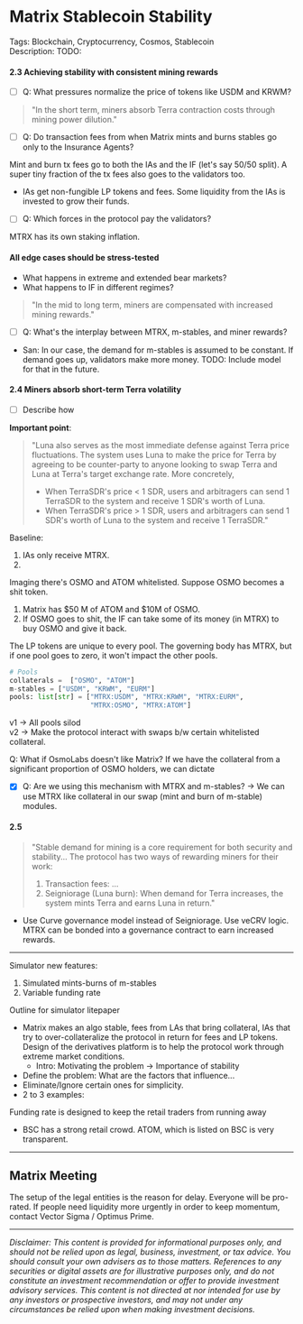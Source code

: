 # Matrix Stablecoin Stability

Tags: Blockchain, Cryptocurrency, Cosmos, Stablecoin  
Description: TODO: 

#### 2.3 Achieving stability with consistent mining rewards
- [ ] Q: What pressures normalize the price of tokens like USDM and KRWM? 


> "In the short term, miners absorb Terra contraction costs through mining power dilution."
- [ ] Q: Do transaction fees from when Matrix mints and burns stables go only to the Insurance Agents?

Mint and burn tx fees go to both the IAs and the IF (let's say 50/50 split). A super tiny fraction of the tx fees also goes to the validators too.  
- IAs get non-fungible LP tokens and fees. Some liquidity from the IAs is invested to grow their funds.


- [ ] Q: Which forces in the protocol pay the validators?

MTRX has its own staking inflation. 

#### All edge cases should be stress-tested

- What happens in extreme and extended bear markets?
- What happens to IF in different regimes?

> "In the mid to long term, miners are compensated with increased mining rewards."
- [ ] Q: What's the interplay between MTRX, m-stables, and miner rewards?

- San: In our case, the demand for m-stables is assumed to be constant. If demand goes up, validators make more money. TODO: Include model for that in the future.




#### 2.4 Miners absorb short-term Terra volatility
- [ ] Describe how 

**Important point**:
> "Luna also serves as the most immediate defense against Terra price fluctuations. The system uses Luna to make the price for Terra by agreeing to be counter-party to anyone looking to swap Terra and Luna at Terra's target exchange rate. More concretely, 
> - When TerraSDR's price < 1 SDR, users and arbitragers can send 1 TerraSDR to the system and receive 1 SDR's worth of Luna.
> - When TerraSDR's price  > 1 SDR, users and arbitragers can send 1 SDR's worth of Luna to the system and receive 1 TerraSDR."

Baseline: 
1. IAs only receive MTRX.
2. 

Imaging there's OSMO and ATOM whitelisted. Suppose OSMO becomes a shit token.
1. Matrix has \$50 M of ATOM and \$10M of OSMO. 
2. If OSMO goes to shit, the IF can take some of its money (in MTRX) to buy OSMO and give it back.


The LP tokens are unique to every pool. The governing body has MTRX, but if one pool goes to zero, it won't impact the other pools.

```python
# Pools
collaterals =  ["OSMO", "ATOM"]
m-stables = ["USDM", "KRWM", "EURM"]
pools: list[str] = ["MTRX:USDM", "MTRX:KRWM", "MTRX:EURM", 
                    "MTRX:OSMO", "MTRX:ATOM"]
```

v1 → All pools silod  
v2 → Make the protocol interact with swaps b/w certain whitelisted collateral.

Q: What if OsmoLabs doesn't like Matrix? If we have the collateral from a significant proportion of OSMO holders, we can dictate 

- [x] Q: Are we using this mechanism with MTRX and m-stables? → We can use MTRX like collateral in our swap (mint and burn of m-stable) modules.

#### 2.5

> "Stable demand for mining is a core requirement for both security and stability... The protocol has two ways of rewarding miners for their work: 
> 1. Transaction fees: ...
> 2. Seigniorage (Luna burn): When demand for Terra increases, the system mints Terra and earns Luna in return."

- Use Curve governance model instead of Seigniorage. Use veCRV logic. MTRX can be bonded into a governance contract to earn increased rewards. 

--- 

Simulator new features: 
1. Simulated mints-burns of m-stables
2. Variable funding rate

<!-- Make it streamlined b/c crowd is less-quanty -->
Outline for simulator litepaper
- Matrix makes an algo stable, fees from LAs that bring collateral, IAs that try to over-collateralize the protocol in return for fees and LP tokens. Design of the derivatives platform is to help the protocol work through extreme market conditions.
  - Intro: Motivating the problem -> Importance of stability
- Define the problem: What are the factors that influence...
- Eliminate/Ignore certain ones for simplicity.
- 2 to 3 examples: 

Funding rate is designed to keep the retail traders from running away 
- BSC has a strong retail crowd. ATOM, which is listed on BSC is very transparent.

<!-- Want to know what the factors are that influence this problem -->

---

## Matrix Meeting 

The setup of the legal entities is the reason for delay. Everyone will be pro-rated. If people need liquidity more urgently in order to keep momentum, contact Vector Sigma / Optimus Prime. 







---

*Disclaimer: This content is provided for informational purposes only, and should not be relied upon as legal, business, investment, or tax advice. You should consult your own advisers as to those matters. References to any securities or digital assets are for illustrative purposes only, and do not constitute an investment recommendation or offer to provide investment advisory services. This content is not directed at nor intended for use by any investors or prospective investors, and may not under any circumstances be relied upon when making investment decisions.*


<!--
- [ ] TODO | link to whitepaper
- [ ] TODO | link to project's Twitter
  -->
